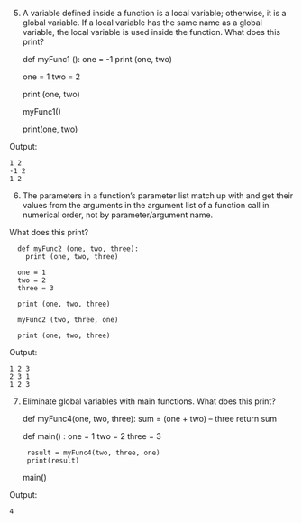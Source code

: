 5. A variable defined inside a function is a local variable; otherwise, it is a global variable.
If a local variable has the same name as a global variable, the local variable is used inside the function.
What does this print?

      def myFunc1 ():
        one = -1
        print (one, two)

      one = 1
      two = 2

      print (one, two)

      myFunc1()

      print(one, two)

Output: 
```
1 2
-1 2
1 2
```

6. The parameters in a function’s parameter list match up with and get their values from the arguments in the argument list of a function call in numerical order, not by parameter/argument name.

What does this print?

      def myFunc2 (one, two, three):
        print (one, two, three)

      one = 1
      two = 2
      three = 3

      print (one, two, three)

      myFunc2 (two, three, one)

      print (one, two, three)

Output:
```
1 2 3
2 3 1
1 2 3
```

7. Eliminate global variables with main functions.
What does this print?

      def myFunc4(one, two, three):
        sum = (one + two) – three
        return sum

      def main() :
        one = 1
        two = 2
        three = 3

        result = myFunc4(two, three, one)
        print(result)

      main()

Output:
```
4
```